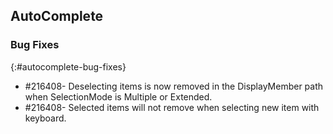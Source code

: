## AutoComplete

### Bug Fixes
{:#autocomplete-bug-fixes}

* \#216408- Deselecting items is now removed in the DisplayMember path when SelectionMode is Multiple or Extended.
* \#216408- Selected items will not remove when selecting new item with keyboard.